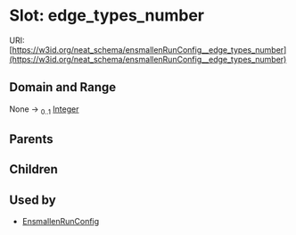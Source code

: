 
# Slot: edge_types_number




URI: [https://w3id.org/neat_schema/ensmallenRunConfig__edge_types_number](https://w3id.org/neat_schema/ensmallenRunConfig__edge_types_number)


## Domain and Range

None &#8594;  <sub>0..1</sub> [Integer](types/Integer.md)

## Parents


## Children


## Used by

 * [EnsmallenRunConfig](EnsmallenRunConfig.md)
